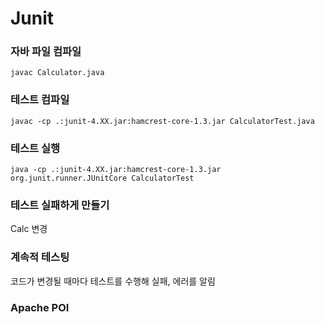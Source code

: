 # Junit

### 자바 파일 컴파일

```
javac Calculator.java
```

### 테스트 컴파일

```
javac -cp .:junit-4.XX.jar:hamcrest-core-1.3.jar CalculatorTest.java
```

### 테스트 실행

```
java -cp .:junit-4.XX.jar:hamcrest-core-1.3.jar org.junit.runner.JUnitCore CalculatorTest
```

### 테스트 실패하게 만들기

Calc 변경

### 계속적 테스팅
[](http://groups.csail.mit.edu/pag/continuoustesting/what.html)

코드가 변경될 때마다 테스트를 수행해 실패, 에러를 알림

### Apache POI

